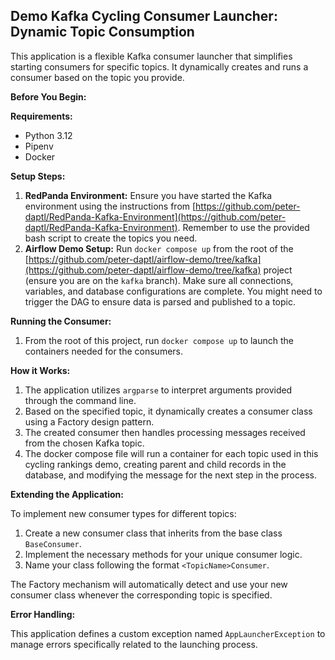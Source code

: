 ## Demo Kafka Cycling Consumer Launcher: Dynamic Topic Consumption

This application is a flexible Kafka consumer launcher that simplifies starting consumers for specific topics. It dynamically creates and runs a consumer based on the topic you provide.

**Before You Begin:**

**Requirements:**

* Python 3.12
* Pipenv
* Docker

**Setup Steps:**

1. **RedPanda Environment:** Ensure you have started the Kafka environment using the instructions from [https://github.com/peter-daptl/RedPanda-Kafka-Environment](https://github.com/peter-daptl/RedPanda-Kafka-Environment). Remember to use the provided bash script to create the topics you need.
2. **Airflow Demo Setup:** Run `docker compose up` from the root of the [https://github.com/peter-daptl/airflow-demo/tree/kafka](https://github.com/peter-daptl/airflow-demo/tree/kafka) project (ensure you are on the `kafka` branch). Make sure all connections, variables, and database configurations are complete. You might need to trigger the DAG to ensure data is parsed and published to a topic.

**Running the Consumer:**

1. From the root of this project, run `docker compose up` to launch the containers needed for the consumers.


**How it Works:**

1. The application utilizes `argparse` to interpret arguments provided through the command line.
2. Based on the specified topic, it dynamically creates a consumer class using a Factory design pattern.
3. The created consumer then handles processing messages received from the chosen Kafka topic.
4. The docker compose file will run a container for each topic used in this cycling rankings demo, creating parent and child records in the database, and modifying the message for the next step in the process.

**Extending the Application:**

To implement new consumer types for different topics:

1. Create a new consumer class that inherits from the base class `BaseConsumer`.
2. Implement the necessary methods for your unique consumer logic.
3. Name your class following the format `<TopicName>Consumer`.

The Factory mechanism will automatically detect and use your new consumer class whenever the corresponding topic is specified.

**Error Handling:**

This application defines a custom exception named `AppLauncherException` to manage errors specifically related to the launching process.
